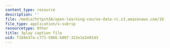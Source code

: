 ```yaml
---
content_type: resource
description: ''
file: /media/https%3A/open-learning-course-data-rc.s3.amazonaws.com/16-885j-aircraft-systems-engineering-fall-2005/f1b9e37ac7715066b807322e1e2e0143_FB0pyYTs2mw.vtt
file_type: application/x-subrip
resourcetype: Other
title: 3play caption file
uid: f1b9e37a-c771-5066-b807-322e1e2e0143
---
```

